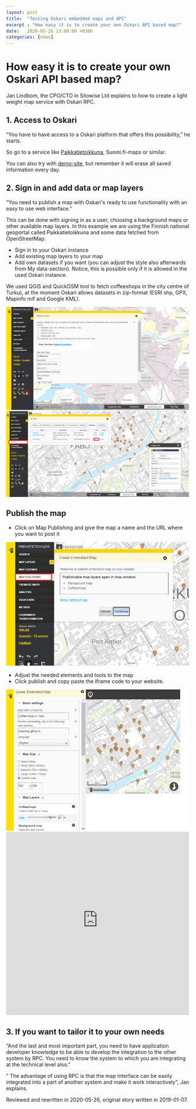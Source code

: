 ```yaml
---
layout: post
title:  "Testing Oskari embedded maps and API"
excerpt : "How easy it is to create your own Oskari API based map?"
date:   2020-05-26 13:00:00 +0300
categories: [news]
---
```


# How easy it is to create your own Oskari API based map?

Jan Lindbom, the CPO/CTO in Sitowise Ltd explains to how to create a light weight map service with Oskari RPC.

## 1.  Access to Oskari

“You have to have access to a Oskari platform that offers this possibility,” he starts. 

So go to a service like [Paikkatietoikkuna](https://kartta.paikkatietoikkuna.fi/?lang=en), Suomi.fi-maps or similar. 

You can also try with [demo-site](https://demo.oskari.org/), but remember it will erase all saved information every day.

## 2. Sign in and add data or map layers

“You need to publish a map with Oskari's ready to use functionality with an easy to use web interface.” 

This can be done with signing in as a user, choosing a background maps or other available map layers. In this example we are using the Finnish national geoportal called Paikkatietoikkuna and some data fetched from OpenStreetMap.

- Sign in to your Oskari instance
- Add existing map layers to your map
- Add own datasets if you want (you can adjust the style also afterwards from My data-section). Notice, this is possible only if it is allowed in the used Oskari instance. 

We used QGIS and QuickOSM tool to fetch coffeeshops in the city centre of Turku), at the moment Oskari allows datasets in zip-format (ESRI shp, GPX, Mapinfo mif and Google KML). 

<img src="/img/owndatasets.png" width="500" class="img-responsive"/>

<img src="/img/edit_owndata.png" width="500" class="img-responsive"/>

## Publish the map

- Click on Map Publishing and give the map a name and the URL where you want to post it

<img src="/img/publishing.png" width="500" class="img-responsive"/>

- Adjust the needed elements and tools to the map
- Click publish and copy paste the iframe code to your website. 

<img src="/img/embedded_maps_create.png" width="500" class="img-responsive"/>

<iframe src="https://kartta.paikkatietoikkuna.fi/published/en/4fc5a1ea-6374-4ecb-a40f-3aa2f665732d" allow="geolocation" style="border: none; width: 500px; height: 500px;"></iframe>
 
## 3. If you want to tailor it to your own needs

“And the last and most important part, you need to have application developer knowledge to be able to develop the integration to the other system by RPC. You need to know the system to which you are integrating at the technical level also.”

“ The advantage of using RPC is that the map interface can be easily integrated into a part of another system and make it work interactively”, Jan explains.

Reviewed and rewritten in 2020-05-26, original story written in 2019-01-07.
